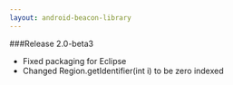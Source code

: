 ```yaml
---
layout: android-beacon-library
---
```



###Release 2.0-beta3

* Fixed packaging for Eclipse
* Changed Region.getIdentifier(int i) to be zero indexed


